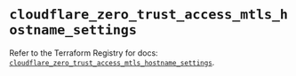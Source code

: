 # `cloudflare_zero_trust_access_mtls_hostname_settings`

Refer to the Terraform Registry for docs: [`cloudflare_zero_trust_access_mtls_hostname_settings`](https://registry.terraform.io/providers/cloudflare/cloudflare/5.11.0/docs/resources/zero_trust_access_mtls_hostname_settings).
